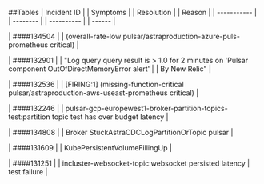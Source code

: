 ##Tables
| Incident ID |	       | Symptoms |	       | Resolution |        | Reason |
| ----------- |        | -------- |        | ---------- |        | ------ |
  
| ####134504 |        | (overall-rate-low pulsar/astraproduction-azure-puls-prometheus critical) |

| ####132901 |      | "Log query query result is > 1.0 for 2 minutes on 'Pulsar component OutOfDirectMemoryError alert' |
                    | By New Relic" |

| ####132536 |       | [FIRING:1]  (missing-function-critical pulsar/astraproduction-aws-useast-prometheus critical) |

| ####132246 |        | pulsar-gcp-europewest1-broker-partition-topics-test:partition topic test has over budget latency |

| ####134808 |        | Broker StuckAstraCDCLogPartitionOrTopic pulsar |

| ####131609 |        | KubePersistentVolumeFillingUp |

| ####131251 |        | incluster-websocket-topic:websocket persisted latency | test failure |







